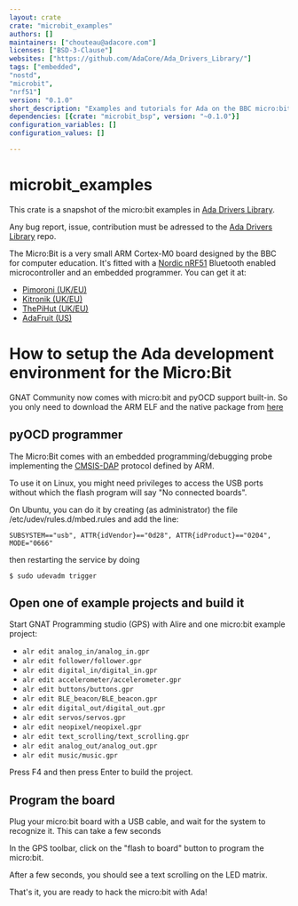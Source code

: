 ```yaml
---
layout: crate
crate: "microbit_examples"
authors: []
maintainers: ["chouteau@adacore.com"]
licenses: ["BSD-3-Clause"]
websites: ["https://github.com/AdaCore/Ada_Drivers_Library/"]
tags: ["embedded",
"nostd",
"microbit",
"nrf51"]
version: "0.1.0"
short_description: "Examples and tutorials for Ada on the BBC micro:bit"
dependencies: [{crate: "microbit_bsp", version: "~0.1.0"}]
configuration_variables: []
configuration_values: []

---
```

# microbit_examples

This crate is a snapshot of the micro:bit examples in [Ada Drivers
Library](https://github.com/AdaCore/Ada_Drivers_Library/tree/master/arch/ARM/cortex_m).

Any bug report, issue, contribution must be adressed to the [Ada Drivers
Library](https://github.com/AdaCore/Ada_Drivers_Library/) repo.

The Micro:Bit is a very small ARM Cortex-M0 board designed by the BBC for
computer education. It's fitted with a [Nordic
nRF51](https://www.nordicsemi.com/eng/Products/Bluetooth-low-energy/nRF51822)
Bluetooth enabled microcontroller and an embedded programmer. You can get it
at:

 - [Pimoroni (UK/EU)](https://shop.pimoroni.com/collections/micro-bit/products/microbit)
 - [Kitronik (UK/EU)](https://www.kitronik.co.uk/5613-bbc-microbit-board-only.html)
 - [ThePiHut (UK/EU)](https://thepihut.com/collections/microbit/products/micro-bit)
 - [AdaFruit (US)](https://www.adafruit.com/products/3530)

# How to setup the Ada development environment for the Micro:Bit

GNAT Community now comes with micro:bit and pyOCD support built-in. So you only
need to download the ARM ELF and the native package from
[here](https://www.adacore.com/download)

## pyOCD programmer

The Micro:Bit comes with an embedded programming/debugging probe implementing
the
[CMSIS-DAP](https://docs.mbed.com/docs/mbed-os-handbook/en/latest/advanced/DAP/)
protocol defined by ARM.

To use it on Linux, you might need privileges to access the USB ports without
which the flash program will say "No connected boards".

On Ubuntu, you can do it by creating (as administrator) the file
/etc/udev/rules.d/mbed.rules and add the line:
```
SUBSYSTEM=="usb", ATTR{idVendor}=="0d28", ATTR{idProduct}=="0204", MODE="0666"
```
then restarting the service by doing

```shell
$ sudo udevadm trigger
```

## Open one of example projects and build it

Start GNAT Programming studio (GPS) with Alire and one micro:bit example
project:

 - `alr edit analog_in/analog_in.gpr`
 - `alr edit follower/follower.gpr`
 - `alr edit digital_in/digital_in.gpr`
 - `alr edit accelerometer/accelerometer.gpr`
 - `alr edit buttons/buttons.gpr`
 - `alr edit BLE_beacon/BLE_beacon.gpr`
 - `alr edit digital_out/digital_out.gpr`
 - `alr edit servos/servos.gpr`
 - `alr edit neopixel/neopixel.gpr`
 - `alr edit text_scrolling/text_scrolling.gpr`
 - `alr edit analog_out/analog_out.gpr`
 - `alr edit music/music.gpr`

Press F4 and then press Enter to build the project.

## Program the board

Plug your micro:bit board with a USB cable, and wait for the system to
recognize it. This can take a few seconds

In the GPS toolbar, click on the "flash to board" button to program the
micro:bit.

After a few seconds, you should see a text scrolling on the LED matrix.

That's it, you are ready to hack the micro:bit with Ada!



